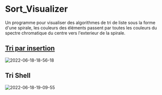 # Sort_Visualizer
Un programme pour visualiser des algorithmes de tri de liste sous la forme d'une spirale, les couleurs des éléments passent par toutes les couleurs du spectre chromatique du centre vers l'exterieur de la spirale.

## [Tri par insertion](https://fr.wikipedia.org/wiki/Tri_par_insertion)
![2022-06-18-18-56-18](https://user-images.githubusercontent.com/70845195/174449192-f860a8b0-a361-405d-bee7-7e44291f1562.gif)

## Tri Shell
![2022-06-18-19-09-55](https://user-images.githubusercontent.com/70845195/174449335-ee40a356-2adf-4fb1-8070-fcb157f7564f.gif)
